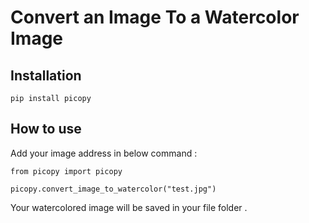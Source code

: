 # Convert an Image To a Watercolor Image


## Installation 

    pip install picopy


## How to use 
Add your image address in below command : 

    from picopy import picopy 

    picopy.convert_image_to_watercolor("test.jpg") 

Your watercolored image will be saved in your file folder .